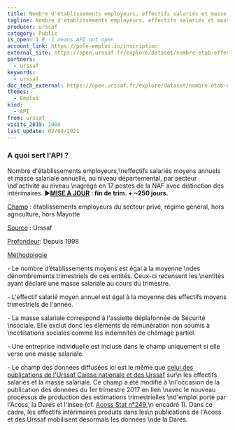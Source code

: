 ```yaml
---
title: Nombre d'établissements employeurs, effectifs salariés et masse salariale du secteur privé, par département x secteur NA17i (1998-2020)
tagline: Nombre d'établissements employeurs, effectifs salariés et masse salariale du secteur privé, par département x secteur NA17i (1998-2020)
producer: urssaf
category: Public
is_open: 1 # -1 means API not open
account_link: https://pole-emploi.io/inscription
external_site: https://open.urssaf.fr/explore/dataset/nombre-etab-effectifs-salaries-et-masse-salariale-secteur-prive-dep-x-na17i/api/
partners:
  - urssaf
keywords:
  - urssaf
doc_tech_external: https://open.urssaf.fr/explore/dataset/nombre-etab-effectifs-salaries-et-masse-salariale-secteur-prive-dep-x-na17i/api/
themes:
  - Emploi
kind:
  - API
from: urssaf
visits_2019: 1000
last_update: 02/08/2021
---
```


### A quoi sert l'API ?

<p>Nombre d'établissements employeurs,\neffectifs salariés moyens annuels et masse salariale annuelle, au niveau départemental, par secteur \nd'activité au niveau \nagrégé en 17 postes de la NAF avec distinction des intérimaires. <span style=\"font-family: Arial, sans-serif; font-size: 11pt;\">►</span><b style=\"font-family: inherit; font-size: 0.833rem;\"><u><a href=\"https://open.urssaf.fr/explore/dataset/planning-de-mise-a-jour/table/?sort=date_de_mise_a_jour\" target=\"_blank\">MISE A JOUR</a></u> : fin de trim. + ~250 jours.</b></p><p style='font-family: -apple-system, BlinkMacSystemFont, \"Segoe UI\", Roboto, Helvetica, Arial, sans-serif;'><span style=\"font-family: inherit;\"><u>Champ</u> : établissements employeurs du secteur privé, régime général, hors agriculture, hors Mayotte <br/></span></p><u style=\"font-family: inherit;\">Source</u> : Urssaf<p></p><p></p><p><u style=\"font-family: inherit;\">Profondeur</u>: Depuis 1998<br/></p><p><u>Méthodologie</u></p><p><span style='font-size:7.5pt;font-family:\"Times\",serif;\nmso-fareast-font-family:Times;mso-bidi-font-family:\"Times New Roman\";\nletter-spacing:-.2pt;mso-ansi-language:FR;mso-fareast-language:FR;mso-bidi-language:\nAR-SA'></span>- Le nombre d’établissements moyens est égal à la moyenne \ndes dénombrements trimestriels de ces entités. Ceux-ci recensent les \nentités ayant déclaré une masse salariale au cours du trimestre.<br/></p><p>- L'effectif salarié moyen annuel est égal à la moyenne des effectifs moyens trimestriels de l'année.<br/></p><p>- La masse salariale correspond à l'assiette déplafonnée de Sécurité \nsociale. Elle exclut donc les éléments de rémunération non soumis à \ncotisations sociales comme les indemnités de chômage partiel.</p><p>- Une entreprise individuelle est incluse dans le champ uniquement si elle verse une masse salariale.<br/></p><p>- Le champ des données diffusées ici est le même que <a href=\"https://www.acoss.fr/home/observatoire-economique/sources-et-methodologie/methodologie/champ-concurrentiel.html\" target=\"_blank\" title=\"Champ concurrentiel\">celui des publications de l'Urssaf Caisse nationale et des Urssaf</a> sur\n les effectifs salariés et la masse salariale. Ce champ a été modifié à \nl'occasion de la publication des données du 1er trimestre 2017 en lien \navec le nouveau processus de production des estimations trimestrielles \nd'emploi porté par l'Acoss, la Dares et l'Insee (cf. <a href=\"https://www.acoss.fr/files/Publications/Acoss_Stat/Acoss_Stat_249.pdf\" target=\"_blank\" title=\"Acoss_Stat_249.pdf\">Acoss Stat n°249</a>,\n encadré 1). Dans ce cadre, les effectifs intérimaires produits dans les\n publications de l'Acoss et des Urssaf mobilisent désormais les données \nde la Dares. <br/></p><p></p>
